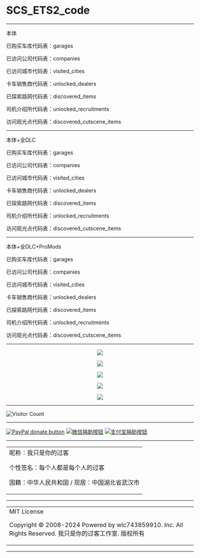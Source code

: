 # SCS_ETS2_code

---

本体

已购买车库代码表：garages

已访问公司代码表：companies

已访问城市代码表：visited_cities

卡车销售商代码表：unlocked_dealers

已探索路网代码表：discovered_items

司机介绍所代码表：unlocked_recruitments

访问观光点代码表：discovered_cutscene_items

---

本体+全DLC

已购买车库代码表：garages

已访问公司代码表：companies

已访问城市代码表：visited_cities

卡车销售商代码表：unlocked_dealers

已探索路网代码表：discovered_items

司机介绍所代码表：unlocked_recruitments

访问观光点代码表：discovered_cutscene_items

---

本体+全DLC+ProMods

已购买车库代码表：garages

已访问公司代码表：companies

已访问城市代码表：visited_cities

卡车销售商代码表：unlocked_dealers

已探索路网代码表：discovered_items

司机介绍所代码表：unlocked_recruitments

访问观光点代码表：discovered_cutscene_items

---

<p align="center">
  <img src="https://raw.github.ink/wlc743859910/SCS_ETS2_code/master/img/1.webp">
</p>

<p align="center">
  <img src="https://raw.github.ink/wlc743859910/SCS_ETS2_code/master/img/2.webp">
</p>

<p align="center">
  <img src="https://raw.github.ink/wlc743859910/SCS_ETS2_code/master/img/3.webp">
</p>

<p align="center">
  <img src="https://raw.github.ink/wlc743859910/SCS_ETS2_code/master/img/4.webp">
</p>

<p align="center">
  <img src="https://raw.github.ink/wlc743859910/SCS_ETS2_code/master/img/5.webp">
</p>

---

![Visitor Count](https://profile-counter.glitch.me/{SCS_ETS2_code}/count.svg)

---

[![PayPal donate button](https://img.shields.io/badge/PayPal-donate-green.svg)](https://paypal.me/)  [![微信捐助按钮](https://img.shields.io/badge/%E5%BE%AE%E4%BF%A1-%E5%90%91TA%E6%8D%90%E5%8A%A9-green.svg)](图片链接) [![支付宝捐助按钮](https://img.shields.io/badge/%E6%94%AF%E4%BB%98%E5%AE%9D-%E5%90%91TA%E6%8D%90%E5%8A%A9-green.svg)](图片链接)

---

<table>
    <tr>
        <td >
昵称：我只是你的过客

个性签名：每个人都是每个人的过客

国籍：中华人民共和国 / 现居：中国湖北省武汉市
        </center>
        </td>
    </tr>
</table>

---

<table>
    <tr>
        <td >
MIT License

Copyright © 2008-2024 Powered by wlc743859910. Inc. All Rights Reserved. 我只是你的过客工作室. 版权所有
        </center>
        </td>
    </tr>
</table>

---
